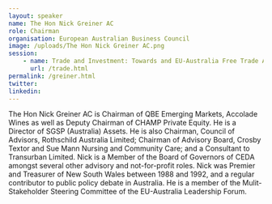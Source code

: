 ```yaml
---
layout: speaker
name: The Hon Nick Greiner AC
role: Chairman
organisation: European Australian Business Council
image: /uploads/The Hon Nick Greiner AC.png
session:
    - name: Trade and Investment: Towards and EU-Australia Free Trade Agreement Roundtable
      url: /trade.html
permalink: /greiner.html
twitter:
linkedin:
---
```

The Hon Nick Greiner AC is Chairman of QBE Emerging Markets, Accolade Wines as well as Deputy Chairman of CHAMP Private Equity. He is a Director of SGSP (Australia) Assets. He is also Chairman, Council of Advisors, Rothschild Australia Limited; Chairman of Advisory Board, Crosby Textor and Sue Mann Nursing and Community Care; and a Consultant to Transurban Limited. Nick is a Member of the Board of Governors of CEDA amongst several other advisory and not-for-profit roles. Nick was Premier and Treasurer of New South Wales between 1988 and 1992, and a regular contributor to public policy debate in Australia. He is a member of the Mulit-Stakeholder Steering Committee of the EU-Australia Leadership Forum.